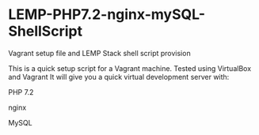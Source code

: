 # LEMP-PHP7.2-nginx-mySQL-ShellScript
Vagrant setup file and LEMP Stack shell script provision 

This is a quick setup script for a Vagrant machine.  Tested using VirtualBox and Vagrant
It will give you a quick virtual development server with:

PHP 7.2

nginx

MySQL 

